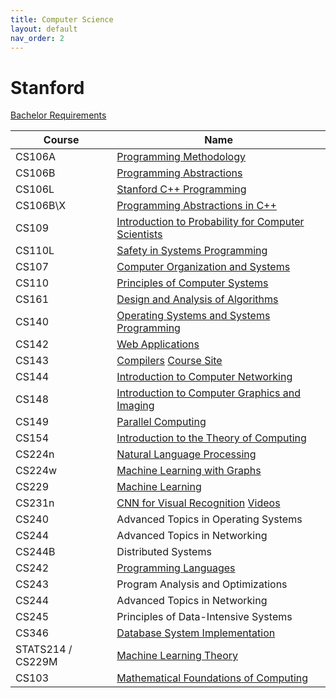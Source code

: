 ```yaml
---
title: Computer Science
layout: default
nav_order: 2
---
```



# Stanford

[Bachelor Requirements](https://archived-bulletin.stanford.mobi/schoolofengineering/computerscience/#bachelortext)

| Course            | Name                                                                                                                                          |
| ----------------- | --------------------------------------------------------------------------------------------------------------------------------------------- |
| CS106A            | [Programming Methodology](../cs/programming/stanford-cs106a.html)                                                                             |
| CS106B            | [Programming Abstractions](../cs/programming/stanford-cs106b.html)                                                                            |
| CS106L            | [Stanford C++ Programming](https://www.youtube.com/playlist?list=PLCgD3ws8aVdolCexlz8f3U-RROA0s5jWA)                                          |
| CS106B\X          | [Programming Abstractions in C++](https://csdiy.wiki/en/%E7%BC%96%E7%A8%8B%E5%85%A5%E9%97%A8/cpp/CS106B_CS106X/)                              |
| CS109             | [Introduction to Probability for Computer Scientists](https://www.youtube.com/watch?v=2MuDZIAzBMY&list=PLoROMvodv4rOpr_A7B9SriE_iZmkanvUg)    |
| CS110L            | [Safety in Systems Programming](https://www.youtube.com/@RyanEberhardt)                                                                       |
| CS107             | [Computer Organization and Systems](https://www.youtube.com/playlist?list=PL8ED50412A17D4C8B)                                                 |
| CS110             | [Principles of Computer Systems](https://www.youtube.com/playlist?list=PLu77E6J7s6Ko3Ft4XcOX1yKW6iX3eEFqS)                                    |
| CS161             | [Design and Analysis of Algorithms](https://www.youtube.com/playlist?list=PLyhSTP3Z5_mZ8krUa2JsvL7V755ogHgkK)                                 |
| CS140             | [Operating Systems and Systems Programming](https://web.stanford.edu/class/archive/cs/cs140/cs140.1088/)                                      |
| CS142             | [Web Applications](https://web.stanford.edu/class/cs142/lectures.html)                                                                        |
| CS143             | [Compilers](https://www.youtube.com/playlist?list=PLoCMsyE1cvdUZRe1udlyjpzTww1U5olL2) [Course Site](https://web.stanford.edu/class/cs143/)    |
| CS144             | [Introduction to Computer Networking](https://www.youtube.com/playlist?list=PLoCMsyE1cvdWKsLVyf6cPwCLDIZnOj0NS)                               |
| CS148             | [Introduction to Computer Graphics and Imaging](https://web.stanford.edu/class/cs148/index.html)                                              |
| CS149             | [Parallel Computing](https://www.youtube.com/playlist?list=PLoROMvodv4rMp7MTFr4hQsDEcX7Bx6Odp)                                                |
| CS154             | [Introduction to the Theory of Computing](https://www.youtube.com/playlist?list=PLjG2IDGftWft9Y11xC0sfgeT5jyTJqB-i)                           |
| CS224n            | [Natural Language Processing](https://www.youtube.com/playlist?list=PLoROMvodv4rMFqRtEuo6SGjY4XbRIVRd4)                                       |
| CS224w            | [Machine Learning with Graphs](https://www.youtube.com/watch?v=JAB_plj2rbA)                                                                   |
| CS229             | [Machine Learning](https://www.youtube.com/watch?v=jGwO_UgTS7I&list=PLoROMvodv4rMiGQp3WXShtMGgzqpfVfbU)                                       |
| CS231n            | [CNN for Visual Recognition](https://cs231n.stanford.edu/) [Videos](https://www.youtube.com/playlist?list=PL3FW7Lu3i5JvHM8ljYj-zLfQRF3EO8sYv) |
| CS240             | Advanced Topics in Operating Systems                                                                                                          |
| CS244             | Advanced Topics in Networking                                                                                                                 |
| CS244B            | Distributed Systems                                                                                                                           |
| CS242             | [Programming Languages](https://stanford-cs242.github.io/f19/)                                                                                |
| CS243             | Program Analysis and Optimizations                                                                                                            |
| CS244             | Advanced Topics in Networking                                                                                                                 |
| CS245             | Principles of Data-Intensive Systems                                                                                                          |
| CS346             | [Database System Implementation](https://web.stanford.edu/class/cs346/2015/)                                                                  |
| STATS214 / CS229M | [Machine Learning Theory](https://web.stanford.edu/class/stats214/)                                                                           |
| CS103             | [Mathematical Foundations of Computing](https://online.stanford.edu/courses/cs103-mathematical-foundations-computing)                         |



